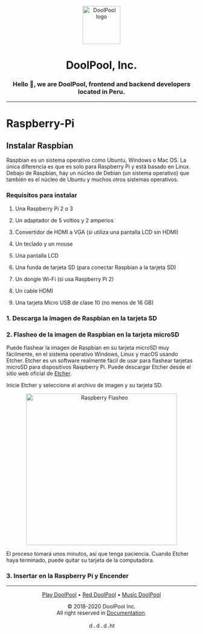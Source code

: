 <p align="center">
  <a href="https://doolpool.com" target="_blank" rel="noopener noreferrer">
    <img width="100" src="https://doolpool.github.io/DoolPool/imggg.png" alt="DoolPool logo">
  </a>
</p>
<h1 align="center">DoolPool, Inc.</h1>
<h3 align="center">Hello 👋, we are DoolPool, frontend and backend developers located in Peru.</h3>
<hr>

# Raspberry-Pi

## Instalar Raspbian

Raspbian es un sistema operativo como Ubuntu, Windows o Mac OS. La única diferencia es que es solo para Raspberry Pi y está basado en Linux. Debajo de Raspbian, hay un núcleo de Debian (un sistema operativo) que también es el núcleo de Ubuntu y muchos otros sistemas operativos.

### Requisitos para instalar

1. Una Raspberry Pi 2 o 3

2. Un adaptador de 5 voltios y 2 amperios

3. Convertidor de HDMI a VGA (si utiliza una pantalla LCD sin HDMI)

4. Un teclado y un mouse

5. Una pantalla LCD

6. Una funda de tarjeta SD (para conectar Raspbian a la tarjeta SD)

7. Un dongle Wi-Fi (si usa Raspberry Pi 2)

8. Un cable HDMI

9. Una tarjeta Micro USB de clase 10 (no menos de 16 GB)

### 1. Descarga la imagen de Raspbian en la tarjeta SD

### 2. Flasheo de la imagen de Raspbian en la tarjeta microSD

Puede flashear la imagen de Raspbian en su tarjeta microSD muy fácilmente, en el sistema operativo Windows, Linux y macOS usando Etcher. Etcher es un software realmente fácil de usar para flashear tarjetas microSD para dispositivos Raspberry Pi. Puede descargar Etcher desde el sitio web oficial de <a href="https://www.balena.io/etcher/">Etcher</a>.

Inicie Etcher y seleccione el archivo de imagen y su tarjeta SD.

<p align="center">
    <img width="400" src="https://maker.pro/storage/EnUlh4Q/EnUlh4QRXft3azUBC14oszxlvGyor44jCk9qdIHE.jpeg" alt="Raspberry Flasheo">
</p>

El proceso tomará unos minutos, así que tenga paciencia. Cuando Etcher haya terminado, puede quitar su tarjeta de la computadora.

### 3. Insertar en la Raspberry Pi y Encender


<hr> 

<p align="center">
   <a alt="play doolpool" href="https://doolpool.com/play">Play DoolPool</a>
 • <a alt="red doolpool" href="https://doolpool.com/red/">Red DoolPool</a>
 • <a alt="music doolpool" href="https://doolpool.com/music">Music DoolPool</a>
</p> 
<p align="center"> © 2018-2020 DoolPool Inc. <br>All right reserved in <a href="https://doolpool.com/docs/">Documentation</a>.</p>
           
<p align="center">
  <a href="https://twitter.com/dool_pool" target="blank">
    <img align="center" src="https://cdn.jsdelivr.net/npm/simple-icons@3.0.1/icons/twitter.svg" alt="dool_pool" height="15" width="15" />
  </a>
  <a href="https://fb.com/doolpool.company" target="blank">
    <img align="center" src="https://cdn.jsdelivr.net/npm/simple-icons@3.0.1/icons/facebook.svg" alt="doolpool.company" height="15" width="15" />
  </a>
  <a href="https://instagram.com/doolpool.company" target="blank">
    <img align="center" src="https://cdn.jsdelivr.net/npm/simple-icons@3.0.1/icons/instagram.svg" alt="doolpool.company" height="15" width="15" />
  </a>
  <a href="https://www.youtube.com/channel/uc1jwir5d3pgcdaxb2brdh3w" target="blank"> 
    <img align="center" src="https://cdn.jsdelivr.net/npm/simple-icons@3.0.1/icons/youtube.svg" alt="https://www.youtube.com/channel/uc1jwir5d3pgcdaxb2brdh3w" height="15" width="15" />
  </a>
</p>

<!--**DoolPool, Inc**-->
